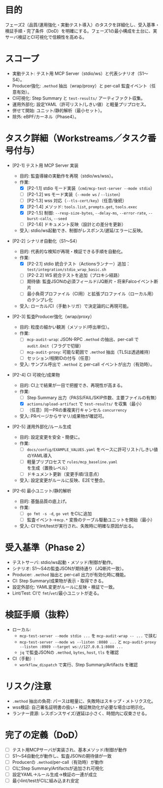# 目的

フェーズ2（品質/運用強化・実動テスト導入）のタスクを詳細化し、受入基準・検証手順・完了条件（DoD）を明確にする。フェーズ1の最小構成を土台に、実サーバ検証とCI可視化で信頼性を高める。

# スコープ

- 実動テスト: テスト用 MCP Server（stdio/ws）と代表シナリオ（S1〜S4）。
- Producer強化: `.method` 抽出（wrap/proxy）と per-call 監査イベント（任意有効）。
- CI可視化: Step Summary と `test-results/` アーティファクト収集。
- 運用外部化: 設定YAML（許可リスト/しきい値）と軽量プリプロセス。
- 併せて開始: ユニット/静的解析（最小セット）。
- 除外: eBPF/カーネル（Phase4）。

# タスク詳細（Workstreams／タスク番号付与）

- [P2-1] テスト用 MCP Server 実装
  - 目的: 監査導線の実動作を再現（stdio/ws/wss）。
  - 作業:
    - [x] [P2-1.1] stdio モード実装（`cmd/mcp-test-server --mode stdio`）
    - [ ] [P2-1.2] ws モード実装（`--mode ws` / `--listen`）
    - [ ] [P2-1.3] wss 対応（`--tls-cert/key`）（任意/後続）
    - [x] [P2-1.4] メソッド: `tools.list`, `prompts.get`, `tools.exec`
    - [x] [P2-1.5] 制御: `--resp-size-bytes`, `--delay-ms`, `--error-rate`, `--burst-calls`, `--seed`
    - [ ] [P2-1.6] ドキュメント反映（設計との差分を更新）
  - 受入: stdio/ws起動でき、制御がレスポンス/遅延/エラーに反映。

- [P2-2] シナリオ自動化（S1〜S4）
  - 目的: 代表的な検知が再現・検証できる手順を自動化。
  - 作業:
    - [x] [P2-2.1] stdio 統合テスト（Actionsランナー）追加：`test/integration/stdio_wrap_basic.sh`
    - [ ] [P2-2.2] WS 統合テストを追加（プロキシ経路）
    - [ ] 期待値: 監査JSONの必須フィールド/JQ断片・将来Falcoイベント断片
    - [ ] 最小負荷プロファイル（CI用）と拡張プロファイル（ローカル用）のテンプレ化
  - 受入: ローカル/CI（手動トリガ）で決定論的に再現可能。

- [P2-3] 監査Producer強化（wrap/proxy）
  - 目的: 粒度の細かい観測（メソッド/呼出単位）。
  - 作業:
    - [ ] `mcp-audit-wrap`: JSON-RPC `.method` の抽出、per-call で `audit.Emit`（フラグで切替）
    - [ ] `mcp-audit-proxy`: 可能な範囲で `.method` 抽出（TLSは透過維持）
    - [ ] セッション/相関IDの付与（任意）
  - 受入: サンプル呼出で `.method` と per-call イベントが出力（有効時）。

- [P2-4] CI 可視化/成果物
  - 目的: CI上で結果が一目で把握でき、再現性が高まる。
  - 作業:
    - [ ] Step Summary 出力（PASS/FAIL/SKIP件数、主要ファイルの有無）
    - [x] `actions/upload-artifact` で `test-results/` を収集（最小）
    - [ ] （任意）同一PRの重複実行キャンセル `concurrency`
  - 受入: PRページからサマリ/成果物が確認可。

- [P2-5] 運用外部化/ルール生成
  - 目的: 設定変更を安全・簡便に。
  - 作業:
    - [ ] `docs/config/EXAMPLE_VALUES.yaml` をベースに許可リスト/しきい値のYAML導入
    - [ ] 軽量プリプロセスで `rules/mcp_baseline.yaml` を生成（置換レベル）
    - [ ] ドキュメント更新（変更手順/注意点）
  - 受入: 設定変更がルールに反映、E2Eで整合。

- [P2-6] 最小ユニット/静的解析
  - 目的: 基盤品質の底上げ。
  - 作業:
    - [ ] `go fmt -s -d`, `go vet` をCIに追加
    - [ ] 監査イベント→`mcp.*` 変換のテーブル駆動ユニットを開始（最小）
  - 受入: CIでlint/testが実行され、失敗時に明確な原因が出る。

# 受入基準（Phase 2）

- テストサーバ: stdio/ws起動・メソッド/制御が動作。
- シナリオ: S1〜S4の監査JSONが期待通り（JQ断片一致）。
- Producer: `.method` 抽出と per-call 出力が有効化時に機能。
- CI: Step Summary/成果物が表示・取得できる。
- 設定外部化: YAML変更がルールに反映・検証で一致。
- Lint/Test: CIで `fmt`/`vet`/最小ユニットが走る。

# 検証手順（抜粋）

- ローカル:
  - `mcp-test-server --mode stdio ...` を `mcp-audit-wrap -- ...` で挟む
  - `mcp-test-server --mode ws --listen :8080 ...` と `mcp-audit-proxy --listen :8989 --target ws://127.0.0.1:8080 ...`
  - `jq` で監査JSONの `.method`, `bytes`, `host`, `tls` を確認
- CI（手動）:
  - `workflow_dispatch` で実行、Step Summary/Artifacts を確認

# リスク/注意

- `.method` 抽出の負荷: パースは軽量に、失敗時はスキップ・メトリクス化。
- wss検証: 自己署名証明書の扱い・検証無効化が必要な場合は明示化。
- ランナー資源: レスポンスサイズ/遅延は小さく、時間内に収束させる。

# 完了の定義（DoD）

- [ ] テスト用MCPサーバが実装され、基本メソッド/制御が動作
- [ ] S1〜S4自動化が動作し、監査JSONの期待値が一致
- [ ] Producerの `.method`/per-call（有効時）が動作
- [ ] CIにStep Summary/Artifactsが追加され可視化
- [ ] 設定YAML→ルール生成→検証の一連が成立
- [ ] 最小lint/testがCIに組み込まれ安定
